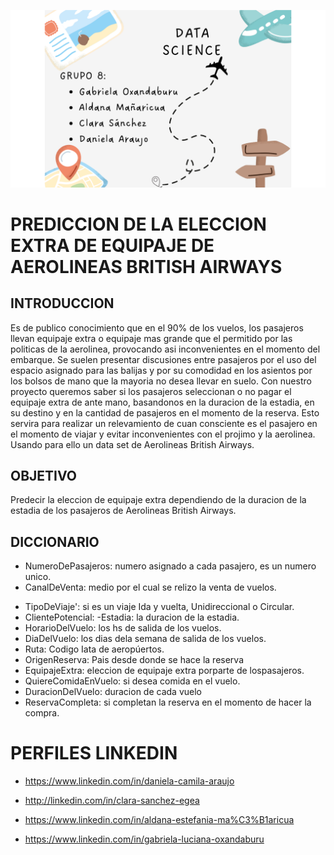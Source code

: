 ![portada](Datos/grupo8.png)

# PREDICCION DE LA ELECCION EXTRA DE EQUIPAJE DE AEROLINEAS BRITISH AIRWAYS

## INTRODUCCION 
Es de publico conocimiento que en el 90% de los vuelos, los pasajeros llevan equipaje extra o equipaje mas grande que el permitido por las politicas de la aerolinea, provocando asi inconvenientes en el momento del embarque. Se suelen presentar discusiones entre pasajeros por el uso del espacio asignado para las balijas y por su comodidad en los asientos por los bolsos de mano que la mayoria no desea llevar en suelo. Con nuestro proyecto queremos saber si los pasajeros seleccionan o no pagar el equipaje extra de ante mano, basandonos en la duracion de la estadia, en su destino y en la cantidad de pasajeros en el momento de la reserva. Esto servira para realizar un relevamiento de cuan consciente es el pasajero en el momento de viajar y evitar inconvenientes con el projimo y la aerolinea. Usando para ello un data set de Aerolineas British Airways.

## OBJETIVO
Predecir la eleccion de equipaje extra dependiendo de la duracion de la estadia de los pasajeros de Aerolineas British Airways.

## DICCIONARIO 

* NumeroDePasajeros: numero asignado a cada pasajero, es un numero unico. 
* CanalDeVenta: medio por el cual se relizo la venta de vuelos. 
- TipoDeViaje': si es un viaje Ida y vuelta, Unidireccional o Circular.
- ClientePotencial: -Estadia: la duracion de la estadia. 
- HorarioDelVuelo: los hs de salida de los vuelos. 
- DiaDelVuelo: los dias dela semana de salida de los vuelos. 
- Ruta: Codigo Iata de aeropúertos. 
- OrigenReserva: Pais desde donde se hace la reserva 
- EquipajeExtra: eleccion de equipaje extra porparte de lospasajeros. 
- QuiereComidaEnVuelo: si desea comida en el vuelo. 
- DuracionDelVuelo: duracion de cada vuelo
- ReservaCompleta: si completan la reserva en el momento de hacer la compra.

# PERFILES LINKEDIN
- https://www.linkedin.com/in/daniela-camila-araujo
  
- http://linkedin.com/in/clara-sanchez-egea

- https://www.linkedin.com/in/aldana-estefania-ma%C3%B1aricua

- https://www.linkedin.com/in/gabriela-luciana-oxandaburu

